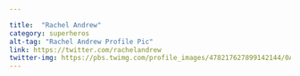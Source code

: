 ```yaml
---

title:  "Rachel Andrew"
category: superheros
alt-tag: "Rachel Andrew Profile Pic"
link: https://twitter.com/rachelandrew
twitter-img: https://pbs.twimg.com/profile_images/478217627899142144/0AybyQTm_400x400.jpeg
---
```

